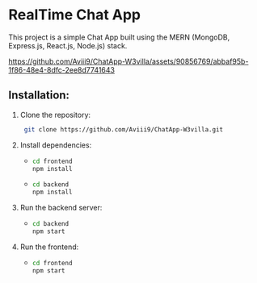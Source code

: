 # RealTime Chat App

This project is a simple Chat App built using the MERN (MongoDB, Express.js, React.js, Node.js) stack.


https://github.com/Aviii9/ChatApp-W3villa/assets/90856769/abbaf95b-1f86-48e4-8dfc-2ee8d7741643


## Installation:

1. Clone the repository:
   ```bash
    git clone https://github.com/Aviii9/ChatApp-W3villa.git

2. Install dependencies:
   - ```bash
     cd frontend
     npm install
   - ```bash
     cd backend
     npm install

3. Run the backend server:
   - ```bash
     cd backend
     npm start

4. Run the frontend:
   - ```bash
     cd frontend
     npm start
